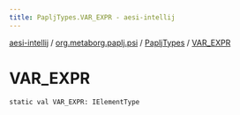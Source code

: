 ```yaml
---
title: PapljTypes.VAR_EXPR - aesi-intellij
---
```


[aesi-intellij](../../index.html) / [org.metaborg.paplj.psi](../index.html) / [PapljTypes](index.html) / [VAR_EXPR](.)

# VAR_EXPR

`static val VAR_EXPR: IElementType`